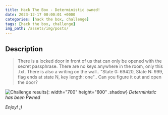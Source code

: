 ```yaml
---
title: Hack The Box - Deterministic owned!
date: 2023-12-17 00:00:01 +0000
categories: [hack the box, challenge]
tags: [hack the box, challenge]
img_path: /assets/img/posts/
---
```


## Description

> There is a locked door in front of us that can only be opened with the secret passphrase. There are no keys anywhere in the room, only this .txt. There is also a writing on the wall.. "State 0: 69420, State N: 999, flag ends at state N, key length: one".. Can you figure it out and open the door?

![Challenge results](owned-deterministic.png){: width="700" height="600" .shadow}
_Deterministic has been Pwned_

_Enjoy! ;)_
